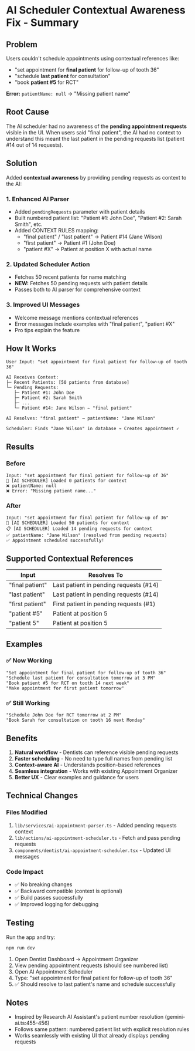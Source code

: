 # AI Scheduler Contextual Awareness Fix - Summary

## Problem
Users couldn't schedule appointments using contextual references like:
- "set appointment for **final patient** for follow-up of tooth 36"
- "schedule **last patient** for consultation"
- "book **patient #5** for RCT"

**Error:** `patientName: null` → "Missing patient name"

## Root Cause
The AI scheduler had no awareness of the **pending appointment requests** visible in the UI. When users said "final patient", the AI had no context to understand this meant the last patient in the pending requests list (patient #14 out of 14 requests).

## Solution
Added **contextual awareness** by providing pending requests as context to the AI:

### 1. Enhanced AI Parser
- Added `pendingRequests` parameter with patient details
- Built numbered patient list: "Patient #1: John Doe", "Patient #2: Sarah Smith", etc.
- Added CONTEXT RULES mapping:
  - "final patient" / "last patient" → Patient #14 (Jane Wilson)
  - "first patient" → Patient #1 (John Doe)
  - "patient #X" → Patient at position X with actual name

### 2. Updated Scheduler Action
- Fetches 50 recent patients for name matching
- **NEW:** Fetches 50 pending requests with patient details
- Passes both to AI parser for comprehensive context

### 3. Improved UI Messages
- Welcome message mentions contextual references
- Error messages include examples with "final patient", "patient #X"
- Pro tips explain the feature

## How It Works

```
User Input: "set appointment for final patient for follow-up of tooth 36"
            
AI Receives Context:
├─ Recent Patients: [50 patients from database]
└─ Pending Requests:
   ├─ Patient #1: John Doe
   ├─ Patient #2: Sarah Smith
   ├─ ...
   └─ Patient #14: Jane Wilson ← "final patient"

AI Resolves: "final patient" → patientName: "Jane Wilson"

Scheduler: Finds "Jane Wilson" in database → Creates appointment ✓
```

## Results

### Before
```
Input: "set appointment for final patient for follow-up of 36"
👥 [AI SCHEDULER] Loaded 0 patients for context
❌ patientName: null
❌ Error: "Missing patient name..."
```

### After
```
Input: "set appointment for final patient for follow-up of 36"
👥 [AI SCHEDULER] Loaded 50 patients for context
📋 [AI SCHEDULER] Loaded 14 pending requests for context
✅ patientName: "Jane Wilson" (resolved from pending requests)
✅ Appointment scheduled successfully!
```

## Supported Contextual References

| Input | Resolves To |
|-------|-------------|
| "final patient" | Last patient in pending requests (#14) |
| "last patient" | Last patient in pending requests (#14) |
| "first patient" | First patient in pending requests (#1) |
| "patient #5" | Patient at position 5 |
| "patient 5" | Patient at position 5 |

## Examples

### ✅ Now Working
```
"Set appointment for final patient for follow-up of tooth 36"
"Schedule last patient for consultation tomorrow at 3 PM"
"Book patient #5 for RCT on tooth 14 next week"
"Make appointment for first patient tomorrow"
```

### ✅ Still Working
```
"Schedule John Doe for RCT tomorrow at 2 PM"
"Book Sarah for consultation on tooth 16 next Monday"
```

## Benefits
1. **Natural workflow** - Dentists can reference visible pending requests
2. **Faster scheduling** - No need to type full names from pending list
3. **Context-aware AI** - Understands position-based references
4. **Seamless integration** - Works with existing Appointment Organizer
5. **Better UX** - Clear examples and guidance for users

## Technical Changes

### Files Modified
1. `lib/services/ai-appointment-parser.ts` - Added pending requests context
2. `lib/actions/ai-appointment-scheduler.ts` - Fetch and pass pending requests
3. `components/dentist/ai-appointment-scheduler.tsx` - Updated UI messages

### Code Impact
- ✅ No breaking changes
- ✅ Backward compatible (context is optional)
- ✅ Build passes successfully
- ✅ Improved logging for debugging

## Testing
Run the app and try:
```bash
npm run dev
```

1. Open Dentist Dashboard → Appointment Organizer
2. View pending appointment requests (should see numbered list)
3. Open AI Appointment Scheduler
4. Type: "set appointment for final patient for follow-up of tooth 36"
5. ✅ Should resolve to last patient's name and schedule successfully

## Notes
- Inspired by Research AI Assistant's patient number resolution (gemini-ai.ts:455-456)
- Follows same pattern: numbered patient list with explicit resolution rules
- Works seamlessly with existing UI that already displays pending requests
